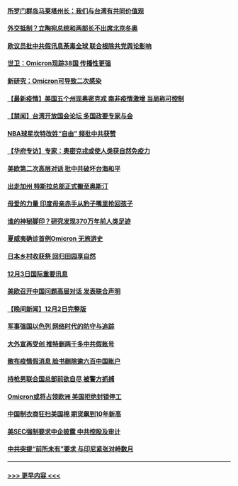 #### [所罗门群岛马莱塔州长：我们与台湾有共同价值观](../pages/prog202/a103284369.md?t=12040650) 
#### [外交抵制？立陶宛总统和两部长不出席北京冬奥](../pages/prog202/a103284447.md?t=12040650) 
#### [欧议员批中共假讯息荼毒全球 联合根除共党舆论影响](../pages/prog202/a103284313.md?t=12040650) 
#### [世卫：Omicron现踪38国 传播性更强](../pages/prog202/a103284281.md?t=12040650) 
#### [新研究：Omicron可导致二次感染](../pages/prog202/a103284402.md?t=12040650) 
#### [【最新疫情】美国五个州现奥密克戎 南非疫情激增 当局称可控制](../pages/prog202/a103284384.md?t=12040650) 
#### [【禁闻】台湾开放国会论坛 多国政要专家与会](../pages/prog202/a103284329.md?t=12040650) 
#### [NBA球星坎特改姓“自由” 频批中共获赞](../pages/prog202/a103284376.md?t=12040650) 
#### [【华府专访】专家：奥密克戎或使人类获自然免疫力](../pages/prog202/a103284344.md?t=12040650) 
#### [美欧第二次高层对话 批中共破坏台海和平](../pages/prog202/a103284288.md?t=12040650) 
#### [出走加州 特斯拉总部正式搬至奥斯汀](../pages/prog202/a103284291.md?t=12040650) 
#### [母爱的力量 印度母亲赤手从豹子嘴里抢回孩子](../pages/prog202/a103284205.md?t=12040650) 
#### [谁的神秘脚印？研究发现370万年前人类足迹](../pages/prog202/a103284202.md?t=12040650) 
#### [夏威夷确诊首例Omicron 无旅游史](../pages/prog202/a103284192.md?t=12040650) 
#### [日本乡村收获祭 回归田园享自然](../pages/prog202/a103284145.md?t=12040650) 
#### [12月3日国际重要讯息](../pages/prog202/a103284143.md?t=12040650) 
#### [美欧召开中国问题高层对话 发表联合声明](../pages/prog202/a103284087.md?t=12040650) 
#### [【晚间新闻】12月2日完整版](../pages/prog202/a103283875.md?t=12040650) 
#### [军事强国以色列 网络时代的防守与追踪](../pages/prog202/a103283733.md?t=12040650) 
#### [大外宣再受创 推特删两千多中共假账号](../pages/prog202/a103283657.md?t=12040650) 
#### [散布疫情假消息 脸书删除逾六百中国账户](../pages/prog202/a103283670.md?t=12040650) 
#### [持枪男联合国总部前欲自尽 被警方抓捕](../pages/prog202/a103283645.md?t=12040650) 
#### [Omicron或将占领欧洲 美国拒绝封锁停工](../pages/prog202/a103283674.md?t=12040650) 
#### [中国制衣商狂扫美国棉 期货飙到10年新高](../pages/prog202/a103283551.md?t=12040650) 
#### [美SEC强制要求中企披露 中共控股及审计](../pages/prog202/a103283563.md?t=12040650) 
#### [中共突提“前所未有”要求 与印尼紧张对峙数月](../pages/prog202/a103283587.md?t=12040650) 

----
#### [ >>> 更早内容 <<< ](../indexes/prog202-earlier.md)
